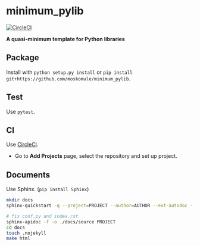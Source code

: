 # minimum_pylib

[![CircleCI](https://circleci.com/gh/moskomule/minimum_pylib.svg?style=svg)](https://circleci.com/gh/moskomule/minimum_pylib)

**A quasi-minimum template for Python libraries**

## Package

Install with `python setup.py install` or `pip install git+https://github.com/moskomule/minimum_pylib`.

## Test

Use `pytest`.

## CI

Use [CircleCI](https://circleci.com/).
* Go to **Add Projects** page, select the repository and set up project.

## Documents

Use Sphinx. (`pip install Sphinx`)

```bash
mkdir docs
sphinx-quickstart -q --project=PROJECT --author=AUTHOR --ext-autodoc --makefile --sep docs

# fix conf.py and index.rst
sphinx-apidoc -f -o ./docs/source PROJECT
cd docs
touch .nojekyll
make html
```
